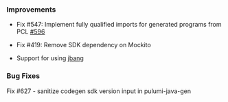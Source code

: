 ### Improvements

- Fix #547: Implement fully qualified imports for generated programs from PCL
[#596](https://github.com/pulumi/pulumi-java/pull/596)

- Fix #419: Remove SDK dependency on Mockito

- Support for using [jbang](https://jbang.dev)

### Bug Fixes

Fix #627 - sanitize codegen sdk version input in pulumi-java-gen
